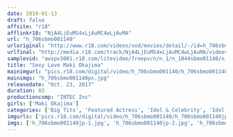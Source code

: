 ```yaml
---
date: 2019-01-13
draft: false
affsite: "r18"
afflinkr18: "NjA4LjEuMS4xLjAuMC4wLjAuMA"
url: "h_706sbmo001140"
urloriginal: "http://www.r18.com/videos/vod/movies/detail/-/id=h_706sbmo001140"
urlfinal: "http://media.r18.com/track/NjA4LjEuMS4xLjAuMC4wLjAuMA/videos/vod/movies/detail/-/id=h_706sbmo001140"
samplevid: "awspv3001.r18.com/litevideo/freepv/n/n_1/n_1044sbmo01140/n_1044sbmo01140_dmb_w.mp4"
title: "Sexy Love Maki Okajima"
mainimgurl: "pics.r18.com/digital/video/h_706sbmo001140/h_706sbmo001140ps.jpg"
mainimgs: "h_706sbmo001140ps.jpg"
releasedate: "Oct. 23, 2017"
duration: 83
productioncomp: "INTEC Inc"
girls: ['Maki Okajima']
categories: ['Big Tits', 'Featured Actress', 'Idol & Celebrity', 'Idol Video']
imgurls: ['pics.r18.com/digital/video/h_706sbmo001140/h_706sbmo001140jp-1.jpg', 'pics.r18.com/digital/video/h_706sbmo001140/h_706sbmo001140jp-2.jpg', 'pics.r18.com/digital/video/h_706sbmo001140/h_706sbmo001140jp-3.jpg', 'pics.r18.com/digital/video/h_706sbmo001140/h_706sbmo001140jp-4.jpg', 'pics.r18.com/digital/video/h_706sbmo001140/h_706sbmo001140jp-5.jpg', 'pics.r18.com/digital/video/h_706sbmo001140/h_706sbmo001140jp-6.jpg', 'pics.r18.com/digital/video/h_706sbmo001140/h_706sbmo001140jp-7.jpg', 'pics.r18.com/digital/video/h_706sbmo001140/h_706sbmo001140jp-8.jpg', 'pics.r18.com/digital/video/h_706sbmo001140/h_706sbmo001140jp-9.jpg', 'pics.r18.com/digital/video/h_706sbmo001140/h_706sbmo001140jp-10.jpg', 'pics.r18.com/digital/video/h_706sbmo001140/h_706sbmo001140jp-11.jpg', 'pics.r18.com/digital/video/h_706sbmo001140/h_706sbmo001140jp-12.jpg', 'pics.r18.com/digital/video/h_706sbmo001140/h_706sbmo001140jp-13.jpg', 'pics.r18.com/digital/video/h_706sbmo001140/h_706sbmo001140jp-14.jpg', 'pics.r18.com/digital/video/h_706sbmo001140/h_706sbmo001140jp-15.jpg', 'pics.r18.com/digital/video/h_706sbmo001140/h_706sbmo001140jp-16.jpg', 'pics.r18.com/digital/video/h_706sbmo001140/h_706sbmo001140jp-17.jpg', 'pics.r18.com/digital/video/h_706sbmo001140/h_706sbmo001140jp-18.jpg', 'pics.r18.com/digital/video/h_706sbmo001140/h_706sbmo001140jp-19.jpg', 'pics.r18.com/digital/video/h_706sbmo001140/h_706sbmo001140jp-20.jpg']
imgs: ['h_706sbmo001140jp-1.jpg', 'h_706sbmo001140jp-2.jpg', 'h_706sbmo001140jp-3.jpg', 'h_706sbmo001140jp-4.jpg', 'h_706sbmo001140jp-5.jpg', 'h_706sbmo001140jp-6.jpg', 'h_706sbmo001140jp-7.jpg', 'h_706sbmo001140jp-8.jpg', 'h_706sbmo001140jp-9.jpg', 'h_706sbmo001140jp-10.jpg', 'h_706sbmo001140jp-11.jpg', 'h_706sbmo001140jp-12.jpg', 'h_706sbmo001140jp-13.jpg', 'h_706sbmo001140jp-14.jpg', 'h_706sbmo001140jp-15.jpg', 'h_706sbmo001140jp-16.jpg', 'h_706sbmo001140jp-17.jpg', 'h_706sbmo001140jp-18.jpg', 'h_706sbmo001140jp-19.jpg', 'h_706sbmo001140jp-20.jpg']
---
```

